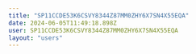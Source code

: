 ```yaml
---
title: "SP11CCDE53K6CSVY8344Z87MM0ZHY6X7SN4X55EQA"
date: 2024-06-05T11:49:18.898Z
user: SP11CCDE53K6CSVY8344Z87MM0ZHY6X7SN4X55EQA
layout: "users"
---
```

    